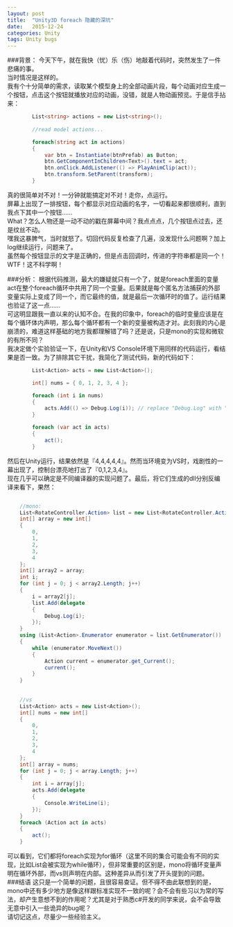 ```yaml
---
layout: post
title:  "Unity3D foreach 隐藏的深坑"
date:   2015-12-24
categories: Unity
tags: Unity bugs
---
```


###背景：
今天下午，就在我快（忧）乐（伤）地敲着代码时，突然发生了一件悲痛的事。<br>
当时情况是这样的。<br>
我有个十分简单的需求，读取某个模型身上的全部动画片段，每个动画对应生成一个按钮，点击这个按钮就播放对应的动画，没错，就是人物动画预览。于是信手拈来：<br>
```csharp
        List<string> actions = new List<string>();
		
		//read model actions...

        foreach(string act in actions)
        {
            var btn = Instantiate(btnPrefab) as Button;
            btn.GetComponentInChildren<Text>().text = act;
            btn.onClick.AddListener(() => PlayAnimClip(act));
            btn.transform.SetParent(transform);
        }
```
真的很简单对不对！一分钟就能搞定对不对！走你，点运行。<br>
屏幕上出现了一排按钮，每个都显示对应动画的名字，一切看起来都很顺利，直到我点下其中一个按钮……<br>
What？怎么人物还是一动不动的戳在屏幕中间？我点点点，几个按钮点过去，还是纹丝不动。<br>
嘿我这暴脾气，当时就怒了。切回代码反复检查了几遍，没发现什么问题啊？加上log继续运行，问题来了。<br>
虽然每个按钮显示的文字是正确的，但是点击回调时，传进的字符串都是同一个！WTF！这不科学啊！<br>


###分析：
根据代码推测，最大的嫌疑就只有一个了，就是foreach里面的变量act在整个foreach循环中共用了同一个变量。后果就是每个匿名方法捕获的外部变量实际上变成了同一个，而它最终的值，就是最后一次循环时的值了。运行结果也验证了这一点……<br>
可这明显跟我一直以来的认知不合。在我的印象中，foreach的临时变量应该是在每个循环体内声明，那么每个循环都有一个新的变量被构造才对。此刻我的内心是崩溃的，难道这样基础的地方我都理解错了吗？还是说，只是mono的实现和微软的有所不同？<br>
我决定做个实验验证一下，在Unity和VS Console环境下用同样的代码运行，看结果是否一致。为了排除其它干扰，我简化了测试代码，新的代码如下：<br>
```csharp
		List<Action> acts = new List<Action>();

        int[] nums = { 0, 1, 2, 3, 4 };

        foreach (int i in nums)
        {
            acts.Add(() => Debug.Log(i)); // replace "Debug.Log" with "Console.WriteLine" in VS Console
        }

        foreach (var act in acts)
        {
            act();
        }
```
然后在Unity运行，结果依然是『4,4,4,4,4』。然而当环境变为VS时，戏剧性的一幕出现了，控制台漂亮地打出了『0,1,2,3,4』。<br>
现在几乎可以确定是不同编译器的实现问题了。最后，将它们生成的dll分别反编译来看下，果然：<br>
```csharp

	//mono:
	List<RotateController.Action> list = new List<RotateController.Action>();
	int[] array = new int[]
	{
		0,
		1,
		2,
		3,
		4
	};
	int[] array2 = array;
	int i;
	for (int j = 0; j < array2.Length; j++)
	{
		i = array2[j];
		list.Add(delegate
		{
			Debug.Log(i);
		});
	}
	using (List<Action>.Enumerator enumerator = list.GetEnumerator())
	{
		while (enumerator.MoveNext())
		{
			Action current = enumerator.get_Current();
			current();
		}
	}
	
	
	//vs
	List<Action> acts = new List<Action>();
	int[] nums = new int[]
	{
		0,
		1,
		2,
		3,
		4
	};
	int[] array = nums;
	for (int j = 0; j < array.Length; j++)
	{
		int i = array[j];
		acts.Add(delegate
		{
			Console.WriteLine(i);
		});
	}
	foreach (Action act in acts)
	{
		act();
	}

```
可以看到，它们都将foreach实现为for循环（这里不同的集合可能会有不同的实现，比如List<T>会被实现为while循环），但非常重要的区别是，mono将循环变量声明在循环外部，而vs则声明在内部。这种差异从而引发了开头提到的问题。<br>
###结语
这只是一个简单的问题，且很容易查证。但不得不由此联想到的是，mono中还有多少地方是像这样跟标准实现不一致的呢？会不会有些习以为常的写法，却产生意想不到的作用呢？尤其是对于熟悉c#开发的同学来说，会不会导致无意中引入一些诡异的bug呢？<br>
请切记这点，尽量少一些经验主义。<br>

